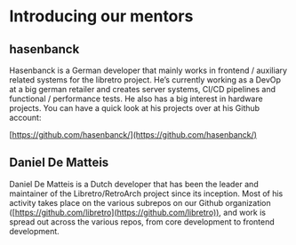 # Introducing our mentors

## hasenbanck
Hasenbanck is a German developer that mainly works in frontend / auxiliary related systems for the libretro project. He’s currently working as a DevOp at a big german retailer and creates server systems, CI/CD pipelines and functional / performance tests.
He also has a big interest in hardware projects. You can have a quick look at his projects over at his Github account:

[https://github.com/hasenbanck/](https://github.com/hasenbanck/)

## Daniel De Matteis
Daniel De Matteis is a Dutch developer that has been the leader and maintainer of the Libretro/RetroArch project since its inception.
Most of his activity takes place on the various subrepos on our Github organization ([https://github.com/libretro](https://github.com/libretro)), and work is spread out across the various repos, from core development to frontend development.
